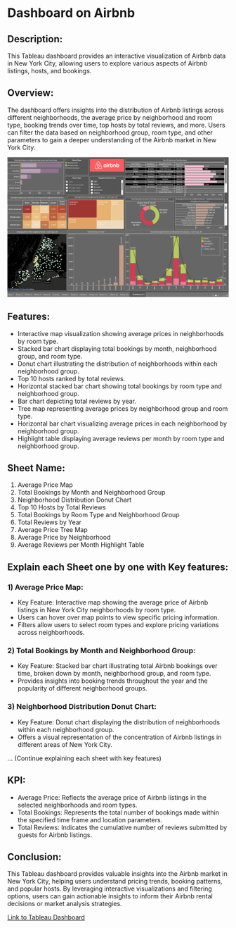 # Dashboard on Airbnb

## Description:
This Tableau dashboard provides an interactive visualization of Airbnb data in New York City, allowing users to explore various aspects of Airbnb listings, hosts, and bookings. 

## Overview:
The dashboard offers insights into the distribution of Airbnb listings across different neighborhoods, the average price by neighborhood and room type, booking trends over time, top hosts by total reviews, and more. Users can filter the data based on neighborhood group, room type, and other parameters to gain a deeper understanding of the Airbnb market in New York City.


![Dashboard Screenshot](https://github.com/jainam0037/Airbnb-Dashboard/blob/main/image.png?raw=true)

## Features:
- Interactive map visualization showing average prices in neighborhoods by room type.
- Stacked bar chart displaying total bookings by month, neighborhood group, and room type.
- Donut chart illustrating the distribution of neighborhoods within each neighborhood group.
- Top 10 hosts ranked by total reviews.
- Horizontal stacked bar chart showing total bookings by room type and neighborhood group.
- Bar chart depicting total reviews by year.
- Tree map representing average prices by neighborhood group and room type.
- Horizontal bar chart visualizing average prices in each neighborhood by neighborhood group.
- Highlight table displaying average reviews per month by room type and neighborhood group.

## Sheet Name:
1) Average Price Map
2) Total Bookings by Month and Neighborhood Group
3) Neighborhood Distribution Donut Chart
4) Top 10 Hosts by Total Reviews
5) Total Bookings by Room Type and Neighborhood Group
6) Total Reviews by Year
7) Average Price Tree Map
8) Average Price by Neighborhood
9) Average Reviews per Month Highlight Table

## Explain each Sheet one by one with Key features:

### 1) Average Price Map:
   - Key Feature: Interactive map showing the average price of Airbnb listings in New York City neighborhoods by room type.
   - Users can hover over map points to view specific pricing information.
   - Filters allow users to select room types and explore pricing variations across neighborhoods.

### 2) Total Bookings by Month and Neighborhood Group:
   - Key Feature: Stacked bar chart illustrating total Airbnb bookings over time, broken down by month, neighborhood group, and room type.
   - Provides insights into booking trends throughout the year and the popularity of different neighborhood groups.

### 3) Neighborhood Distribution Donut Chart:
   - Key Feature: Donut chart displaying the distribution of neighborhoods within each neighborhood group.
   - Offers a visual representation of the concentration of Airbnb listings in different areas of New York City.

... (Continue explaining each sheet with key features)

## KPI:
- Average Price: Reflects the average price of Airbnb listings in the selected neighborhoods and room types.
- Total Bookings: Represents the total number of bookings made within the specified time frame and location parameters.
- Total Reviews: Indicates the cumulative number of reviews submitted by guests for Airbnb listings.

## Conclusion:
This Tableau dashboard provides valuable insights into the Airbnb market in New York City, helping users understand pricing trends, booking patterns, and popular hosts. By leveraging interactive visualizations and filtering options, users can gain actionable insights to inform their Airbnb rental decisions or market analysis strategies.



[Link to Tableau Dashboard](https://public.tableau.com/views/Airbnb_17136462421580/Dashboard1?:language=en-US&:sid=&:display_count=n&:origin=viz_share_link)
